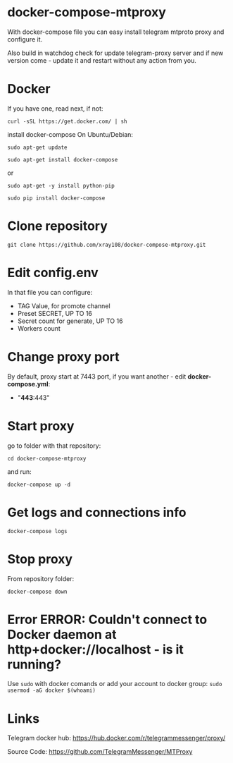 # docker-compose-mtproxy
With docker-compose file you can easy install telegram mtproto proxy and configure it. 

Also build in watchdog check for update telegram-proxy server and if new version come - update it and restart without any action from you.

# Docker
If you have one, read next, if not:

`curl -sSL https://get.docker.com/ | sh`

install docker-compose
On Ubuntu/Debian:

`sudo apt-get update`

`sudo apt-get install docker-compose`

or

`sudo apt-get -y install python-pip`

`sudo pip install docker-compose`


# Clone repository
`git clone https://github.com/xray108/docker-compose-mtproxy.git`

# Edit config.env
In that file you can configure:
- TAG Value, for promote channel
- Preset SECRET, UP TO 16
- Secret count for generate, UP TO 16
- Workers count

# Change proxy port
By default, proxy start at 7443 port, if you want another - edit **docker-compose.yml**:
- "**443**:443" 

# Start proxy
go to folder with that repository:

`cd docker-compose-mtproxy`

and run:

`docker-compose up -d`

# Get logs and connections info
`docker-compose logs`


# Stop proxy
From repository folder:

`docker-compose down`

# Error ERROR: Couldn't connect to Docker daemon at http+docker://localhost - is it running?
Use `sudo` with docker comands or add your account to docker group:
`sudo usermod -aG docker $(whoami)`

# Links
Telegram docker hub: https://hub.docker.com/r/telegrammessenger/proxy/

Source Code: https://github.com/TelegramMessenger/MTProxy
